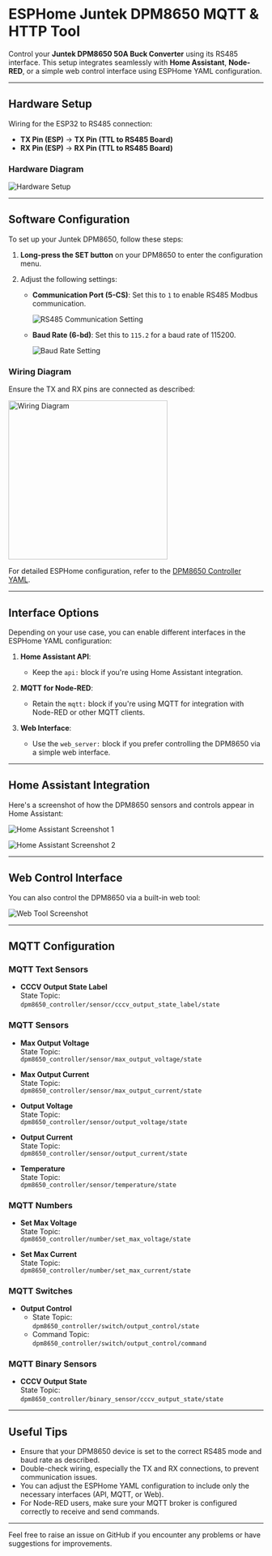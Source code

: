 # ESPHome Juntek DPM8650 MQTT & HTTP Tool

Control your **Juntek DPM8650 50A Buck Converter** using its RS485 interface. This setup integrates seamlessly with **Home Assistant**, **Node-RED**, or a simple web control interface using ESPHome YAML configuration.

---

## Hardware Setup

Wiring for the ESP32 to RS485 connection:

- **TX Pin (ESP)** → **TX Pin (TTL to RS485 Board)**
- **RX Pin (ESP)** → **RX Pin (TTL to RS485 Board)**

### Hardware Diagram

![Hardware Setup](https://github.com/user-attachments/assets/4ec21d7a-58c2-4e0e-ba94-ae161a18d58e)

---

## Software Configuration

To set up your Juntek DPM8650, follow these steps:

1. **Long-press the SET button** on your DPM8650 to enter the configuration menu.
2. Adjust the following settings:

   - **Communication Port (5-CS)**: Set this to `1` to enable RS485 Modbus communication.
     
     ![RS485 Communication Setting](https://github.com/user-attachments/assets/3c7d8b94-be98-4546-a028-9f66a0a23167)

   - **Baud Rate (6-bd)**: Set this to `115.2` for a baud rate of 115200.

     ![Baud Rate Setting](https://github.com/user-attachments/assets/c1d746ba-8af8-44a6-983a-bae01121d99c)

### Wiring Diagram

Ensure the TX and RX pins are connected as described:

<img width="314" alt="Wiring Diagram" src="https://github.com/user-attachments/assets/d9023c15-6558-4439-a2d4-f81ea47c9c6a">

For detailed ESPHome configuration, refer to the [DPM8650 Controller YAML](./dpm8650_controller.YAML).

---

## Interface Options

Depending on your use case, you can enable different interfaces in the ESPHome YAML configuration:

1. **Home Assistant API**:
   - Keep the `api:` block if you're using Home Assistant integration.

2. **MQTT for Node-RED**:
   - Retain the `mqtt:` block if you're using MQTT for integration with Node-RED or other MQTT clients.

3. **Web Interface**:
   - Use the `web_server:` block if you prefer controlling the DPM8650 via a simple web interface.

---

## Home Assistant Integration

Here's a screenshot of how the DPM8650 sensors and controls appear in Home Assistant:

![Home Assistant Screenshot 1](https://github.com/user-attachments/assets/b4653e18-b158-4e96-b338-9c1baadd233c)

![Home Assistant Screenshot 2](https://github.com/user-attachments/assets/e3875b73-5015-4242-b751-a7b257a10a61)

---

## Web Control Interface

You can also control the DPM8650 via a built-in web tool:

![Web Tool Screenshot](https://github.com/user-attachments/assets/ed2d3045-e1a3-45d1-9db0-80c54820f2ea)

---

## MQTT Configuration

### MQTT Text Sensors

- **CCCV Output State Label**  
  State Topic:  
  `dpm8650_controller/sensor/cccv_output_state_label/state`

### MQTT Sensors

- **Max Output Voltage**  
  State Topic:  
  `dpm8650_controller/sensor/max_output_voltage/state`
  
- **Max Output Current**  
  State Topic:  
  `dpm8650_controller/sensor/max_output_current/state`
  
- **Output Voltage**  
  State Topic:  
  `dpm8650_controller/sensor/output_voltage/state`
  
- **Output Current**  
  State Topic:  
  `dpm8650_controller/sensor/output_current/state`
  
- **Temperature**  
  State Topic:  
  `dpm8650_controller/sensor/temperature/state`

### MQTT Numbers

- **Set Max Voltage**  
  State Topic:  
  `dpm8650_controller/number/set_max_voltage/state`
  
- **Set Max Current**  
  State Topic:  
  `dpm8650_controller/number/set_max_current/state`

### MQTT Switches

- **Output Control**  
  - State Topic:  
    `dpm8650_controller/switch/output_control/state`
  - Command Topic:  
    `dpm8650_controller/switch/output_control/command`

### MQTT Binary Sensors

- **CCCV Output State**  
  State Topic:  
  `dpm8650_controller/binary_sensor/cccv_output_state/state`

---

## Useful Tips

- Ensure that your DPM8650 device is set to the correct RS485 mode and baud rate as described.
- Double-check wiring, especially the TX and RX connections, to prevent communication issues.
- You can adjust the ESPHome YAML configuration to include only the necessary interfaces (API, MQTT, or Web).
- For Node-RED users, make sure your MQTT broker is configured correctly to receive and send commands.

---

Feel free to raise an issue on GitHub if you encounter any problems or have suggestions for improvements.
